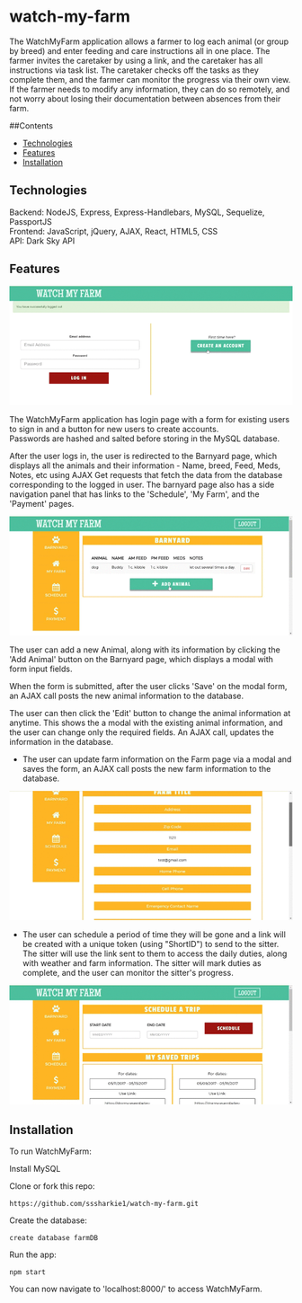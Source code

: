 # watch-my-farm


The WatchMyFarm application allows a farmer to log each animal (or group by breed) and enter feeding and care instructions all in one place.  The farmer invites the caretaker by using a link, and the caretaker has all instructions via task list.  The caretaker checks off the tasks as they complete them, and the farmer can monitor the progress via their own view.   If the farmer needs to modify any information, they can do so remotely, and not worry about losing their documentation between absences from their farm.

##Contents
* [Technologies](#technologies)
* [Features](#features)
* [Installation](#install)

## <a name="technologies"></a>Technologies

Backend: NodeJS, Express, Express-Handlebars, MySQL, Sequelize, PassportJS<br/>
Frontend: JavaScript, jQuery, AJAX, React, HTML5, CSS<br/>
API: Dark Sky API<br/>

## <a name="features"></a>Features

![alt tag](./public/assets/images/login.gif)

The WatchMyFarm application has login page with a form for existing users to sign in and a button for new users to create accounts.<br>
Passwords are hashed and salted before storing in the MySQL database.


After the user logs in, the user is redirected to the Barnyard page, which displays all the animals and their information - Name, breed, Feed, Meds, Notes, etc using AJAX Get requests that fetch the data from the database corresponding to the logged in user. The barnyard page also has a side navigation panel that has links to the 'Schedule', 'My Farm', and the 'Payment' pages.<br>

![alt tag](./public/assets/images/new_animal.gif)

The user can add a new Animal, along with its information by clicking the 'Add Animal' button on the Barnyard page, which displays a modal with form input fields.


When the form is submitted, after the user clicks 'Save' on the modal form, an AJAX call posts the new animal information to the database.

The user can then click the 'Edit' button to change the animal information at anytime. This shows the a modal with the existing animal information, and the user can change only the required fields. An AJAX call, updates the information in the database.

- The user can update farm information on the Farm page via a modal and saves the form, an AJAX call posts the new farm information to the database.

![alt tag](./public/assets/images/the_farm.gif)

- The user can schedule a period of time they will be gone and a link will be created with a unique token (using "ShortID") to send to the sitter. The sitter will use the link sent to them to access the daily duties, along with weather and farm information.  The sitter will mark duties as complete, and the user can monitor the sitter's progress. 

![alt tag](./public/assets/images/schedule.gif)

## <a name="install"></a>Installation

To run WatchMyFarm:

Install MySQL

Clone or fork this repo:

```
https://github.com/sssharkie1/watch-my-farm.git
```

Create the database:

```
create database farmDB

```

Run the app:

```
npm start
```

You can now navigate to 'localhost:8000/' to access WatchMyFarm.
